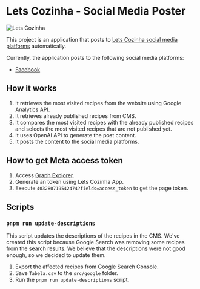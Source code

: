 # Lets Cozinha - Social Media Poster

![Lets Cozinha](https://www.letscozinha.com.br/logo-texto.png)

This project is an application that posts to [Lets Cozinha social media platforms](https://www.letscozinha.com.br/contato) automatically.

Currently, the application posts to the following social media platforms:

- [Facebook](https://www.facebook.com/letscozinha)

## How it works

1. It retrieves the most visited recipes from the website using Google Analytics API.
1. It retrieves already published recipes from CMS.
1. It compares the most visited recipes with the already published recipes and selects the most visited recipes that are not published yet.
1. It uses OpenAI API to generate the post content.
1. It posts the content to the social media platforms.

## How to get Meta access token

1. Access [Graph Explorer](https://developers.facebook.com/tools/explorer).
1. Generate an token using Lets Cozinha App.
1. Execute `403280719542474?fields=access_token` to get the page token.

## Scripts

### `pnpm run update-descriptions`

This script updates the descriptions of the recipes in the CMS. We've created this script because Google Search was removing some recipes from the search results. We believe that the descriptions were not good enough, so we decided to update them.

1. Export the affected recipes from Google Search Console.
1. Save `Tabela.csv` to the `src/google` folder.
1. Run the `pnpm run update-descriptions` script.
